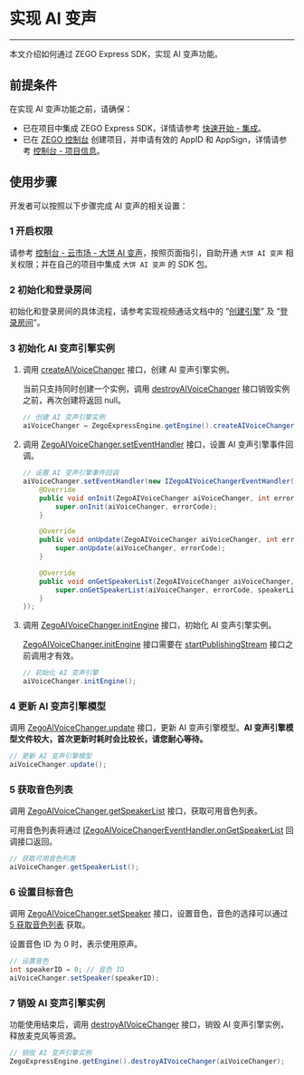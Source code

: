 # 实现 AI 变声

- - -

本文介绍如何通过 ZEGO Express SDK，实现 AI 变声功能。

## 前提条件

在实现 AI 变声功能之前，请确保：

- 已在项目中集成 ZEGO Express SDK，详情请参考 [快速开始 - 集成](/ai-voice-changer-ios/quick-start/integrate)。
- 已在 [ZEGO 控制台](https://console.zego.im) 创建项目，并申请有效的 AppID 和 AppSign，详情请参考 [控制台 - 项目信息](/console/project-info)。


## 使用步骤

开发者可以按照以下步骤完成 AI 变声的相关设置：

### 1 开启权限

请参考 [控制台 - 云市场 - 大饼 AI 变声](/console/cloud-market/dabing-ai-voice-changer)，按照页面指引，自助开通 `大饼 AI 变声` 相关权限；并在自己的项目中集成 `大饼 AI 变声` 的 SDK 包。

### 2 初始化和登录房间

初始化和登录房间的具体流程，请参考实现视频通话文档中的 “[创建引擎](/real-time-video-ios-oc/quick-start/implementing-video-call#1-初始化)” 及 “[登录房间](/real-time-video-ios-oc/quick-start/implementing-video-call#2-登录房间)”。

### 3 初始化 AI 变声引擎实例

1. 调用 [createAIVoiceChanger](https://doc-zh.zego.im/article/api?doc=Express_Video_SDK_API~java_android~class~ZegoExpressEngine#create-ai-voice-changer) 接口，创建 AI 变声引擎实例。

    当前只支持同时创建一个实例，调用 [destroyAIVoiceChanger](https://doc-zh.zego.im/article/api?doc=Express_Video_SDK_API~java_android~class~ZegoExpressEngine#destroy-ai-voice-changer) 接口销毁实例之前，再次创建将返回 null。

    ```java
    // 创建 AI 变声引擎实例
    aiVoiceChanger = ZegoExpressEngine.getEngine().createAIVoiceChanger();
    ```

2. 调用 [ZegoAIVoiceChanger.setEventHandler](https://doc-zh.zego.im/article/api?doc=Express_Video_SDK_API~java_android~class~ZegoAIVoiceChanger#set-event-handler) 接口，设置 AI 变声引擎事件回调。

    ```java
    // 设置 AI 变声引擎事件回调
    aiVoiceChanger.setEventHandler(new IZegoAIVoiceChangerEventHandler() {
        @Override
        public void onInit(ZegoAIVoiceChanger aiVoiceChanger, int errorCode) {
            super.onInit(aiVoiceChanger, errorCode);
        }

        @Override
        public void onUpdate(ZegoAIVoiceChanger aiVoiceChanger, int errorCode) {
            super.onUpdate(aiVoiceChanger, errorCode);
        }

        @Override
        public void onGetSpeakerList(ZegoAIVoiceChanger aiVoiceChanger, int errorCode, ArrayList<ZegoAIVoiceChangerSpeakerInfo> speakerList) {
            super.onGetSpeakerList(aiVoiceChanger, errorCode, speakerList);
        }
    });
    ```

3. 调用 [ZegoAIVoiceChanger.initEngine](https://doc-zh.zego.im/article/api?doc=Express_Video_SDK_API~java_android~class~ZegoAIVoiceChanger#init-engine) 接口，初始化 AI 变声引擎实例。

    <Warning title="注意">

    [ZegoAIVoiceChanger.initEngine](https://doc-zh.zego.im/article/api?doc=Express_Video_SDK_API~java_android~class~ZegoAIVoiceChanger#init-engine) 接口需要在 [startPublishingStream](https://doc-zh.zego.im/article/api?doc=Express_Video_SDK_API~java_android~class~ZegoExpressEngine#start-publishing-stream) 接口之前调用才有效。
    </Warning>

    ```java
    // 初始化 AI 变声引擎
    aiVoiceChanger.initEngine();
    ```

### 4 更新 AI 变声引擎模型

调用 [ZegoAIVoiceChanger.update](https://doc-zh.zego.im/article/api?doc=Express_Video_SDK_API~java_android~class~ZegoExpressEngine#start-publishing-stream) 接口，更新 AI 变声引擎模型。**AI 变声引擎模型文件较大，首次更新时耗时会比较长，请您耐心等待。**

```java
// 更新 AI 变声引擎模型
aiVoiceChanger.update();
```

### 5 获取音色列表

调用 [ZegoAIVoiceChanger.getSpeakerList](https://doc-zh.zego.im/article/api?doc=Express_Video_SDK_API~java_android~class~ZegoAIVoiceChanger#get-speaker-list) 接口，获取可用音色列表。

可用音色列表将通过 [IZegoAIVoiceChangerEventHandler.onGetSpeakerList](https://doc-zh.zego.im/article/api?doc=Express_Video_SDK_API~java_android~class~IZegoAIVoiceChangerEventHandler#on-get-speaker-list) 回调接口返回。

```java
// 获取可用音色列表
aiVoiceChanger.getSpeakerList();
```

### 6 设置目标音色

调用 [ZegoAIVoiceChanger.setSpeaker](https://doc-zh.zego.im/article/api?doc=Express_Video_SDK_API~java_android~class~ZegoAIVoiceChanger#set-speaker) 接口，设置音色，音色的选择可以通过 [5 获取音色列表](#5-获取音色列表) 获取。

设置音色 ID 为 0 时，表示使用原声。

```java
// 设置音色
int speakerID = 0; // 音色 ID
aiVoiceChanger.setSpeaker(speakerID);
```

### 7 销毁 AI 变声引擎实例

功能使用结束后，调用 [destroyAIVoiceChanger](https://doc-zh.zego.im/article/api?doc=Express_Video_SDK_API~java_android~class~ZegoExpressEngine#destroy-ai-voice-changer) 接口，销毁 AI 变声引擎实例，释放麦克风等资源。

```java
// 销毁 AI 变声引擎实例
ZegoExpressEngine.getEngine().destroyAIVoiceChanger(aiVoiceChanger);
```
